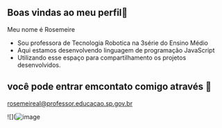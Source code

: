 ## Boas vindas ao meu perfil🌻
Meu nome é Rosemeire

 - Sou professora de Tecnologia Robotica na 3série do Ensino Médio
 - Aqui estamos desenvolvendo linguagem de programação JavaScript
 - Utilizando esse espaço para compartilhamento os projetos desenvolvidos.

## você pode entrar emcontato comigo através 📧

rosemeireal@professor.educacao.sp.gov.br


![](![image](https://github.com/Ro2708/Ro2708/assets/172703036/145ff983-5cbf-4ef2-ac47-a7377c353d8b)


